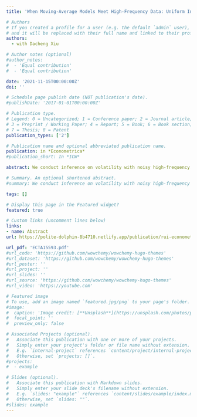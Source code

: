 ```yaml
---
title: 'When Moving‐Average Models Meet High‐Frequency Data: Uniform Inference on Volatility'

# Authors
# If you created a profile for a user (e.g. the default `admin` user), write the username (folder name) here
# and it will be replaced with their full name and linked to their profile.
authors:
  - with Dacheng Xiu

# Author notes (optional)
#author_notes:
#  - 'Equal contribution'
#  - 'Equal contribution'

date: '2021-11-15T00:00:00Z'
doi: ''

# Schedule page publish date (NOT publication's date).
#publishDate: '2017-01-01T00:00:00Z'

# Publication type.
# Legend: 0 = Uncategorized; 1 = Conference paper; 2 = Journal article;
# 3 = Preprint / Working Paper; 4 = Report; 5 = Book; 6 = Book section;
# 7 = Thesis; 8 = Patent
publication_types: ['2']

# Publication name and optional abbreviated publication name.
publication: in *Econometrica*
#publication_short: In *ICW*

abstract: We conduct inference on volatility with noisy high-frequency data. We assume the observed transaction price follows a continuous-time Itô-semimartingale, contaminated by a discrete-time moving-average noise process associated with the arrival of trades. We estimate volatility, defined as the quadratic variation of the semimartingale, by maximizing the likelihood of a misspecified moving-average model, with its order selected based on an information criterion. Our inference is uniformly valid over a large class of noise processes whose magnitude and dependence structure vary with sample size. We show that the convergence rate of our estimator dominates n1/4 as noise vanishes, and is determined by the selected order of noise dependence when noise is sufficiently small. Our implementation guarantees positive estimates in finite samples.

# Summary. An optional shortened abstract.
#summary: We conduct inference on volatility with noisy high-frequency data. We assume the observed transaction price follows a continuous-time Itô-#semimartingale, contaminated by a discrete-time moving-average noise process associated with the arrival of trades. We estimate volatility, defined as #the quadratic variation of the semimartingale, by maximizing the likelihood of a misspecified moving-average model, with its order selected based on an #information criterion. Our inference is uniformly valid over a large class of noise processes whose magnitude and dependence structure vary with sample #size. We show that the convergence rate of our estimator dominates n1/4 as noise vanishes, and is determined by the selected order of noise dependence #when noise is sufficiently small. Our implementation guarantees positive estimates in finite samples.

tags: []

# Display this page in the Featured widget?
featured: true

# Custom links (uncomment lines below)
links:
- name: Abstract
url: https://polite-dolphin-8b4710.netlify.app/publication/rui-econometrica/

url_pdf: 'ECTA15593.pdf'
#url_code: 'https://github.com/wowchemy/wowchemy-hugo-themes'
#url_dataset: 'https://github.com/wowchemy/wowchemy-hugo-themes'
#url_poster: ''
#url_project: ''
#url_slides: ''
#url_source: 'https://github.com/wowchemy/wowchemy-hugo-themes'
#url_video: 'https://youtube.com'

# Featured image
# To use, add an image named `featured.jpg/png` to your page's folder.
#image:
#  caption: 'Image credit: [**Unsplash**](https://unsplash.com/photos/pLCdAaMFLTE)'
#  focal_point: ''
#  preview_only: false

# Associated Projects (optional).
#   Associate this publication with one or more of your projects.
#   Simply enter your project's folder or file name without extension.
#   E.g. `internal-project` references `content/project/internal-project/index.md`.
#   Otherwise, set `projects: []`.
#projects:
#  - example

# Slides (optional).
#   Associate this publication with Markdown slides.
#   Simply enter your slide deck's filename without extension.
#   E.g. `slides: "example"` references `content/slides/example/index.md`.
#   Otherwise, set `slides: ""`.
#slides: example
---
```

